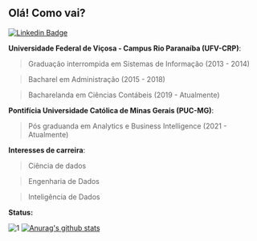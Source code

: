 ## Olá! Como vai?

[![Linkedin Badge](https://img.shields.io/badge/-LinkedIn-blue?style=for-the-badge&logo=Linkedin&logoColor=white&link=https://www.linkedin.com/in/vivia-raniere/)](https://www.linkedin.com/in/vivianerenizia/) 

**Universidade Federal de Viçosa - Campus Rio Paranaíba (UFV-CRP)**:
> Graduação interrompida em Sistemas de Informação (2013 - 2014)

> Bacharel em Administração (2015 - 2018)

> Bacharelanda em Ciências Contábeis (2019 - Atualmente)

**Pontifícia Universidade Católica de Minas Gerais (PUC-MG)**:
> Pós graduanda em Analytics e Business Intelligence (2021 - Atualmente)

**Interesses de carreira**:
> Ciência de dados

> Engenharia de Dados

> Inteligência de Dados

**Status:**

![1](https://github-readme-stats.vercel.app/api/top-langs/?username=vivianraniere&theme=radical) [![Anurag's github stats](https://github-readme-stats.vercel.app/api?username=vivianraniere&theme=radical)](https://github.com/vivianraniere/github-readme-stats)
